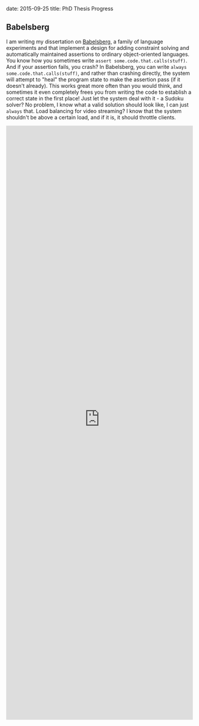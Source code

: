 date: 2015-09-25
title: PhD Thesis Progress

## Babelsberg

I am writing my dissertation on [Babelsberg](https://github.com/babelsberg/), a
family of language experiments and that implement a design for adding constraint
solving and automatically maintained assertions to ordinary object-oriented
languages. You know how you sometimes write `assert
some.code.that.calls(stuff)`. And if your assertion fails, you crash? In
Babelsberg, you can write `always some.code.that.calls(stuff)`, and rather than
crashing directly, the system will attempt to "heal" the program state to make
the assertion pass (if it doesn't already). This works great more often than you
would think, and sometimes it even completely frees you from writing the code to
establish a correct state in the first place! Just let the system deal with it -
a Sudoku solver? No problem, I know what a valid solution should look like, I
can just `always` that. Load balancing for video streaming? I know that the
system shouldn't be above a certain load, and if it is, it should throttle
clients.

<iframe src="https://dl.dropboxusercontent.com/u/26242153/phdthesis/index.html"
       width="100%"
       height="1600px"
       style="border: none; overflow: hidden" />
